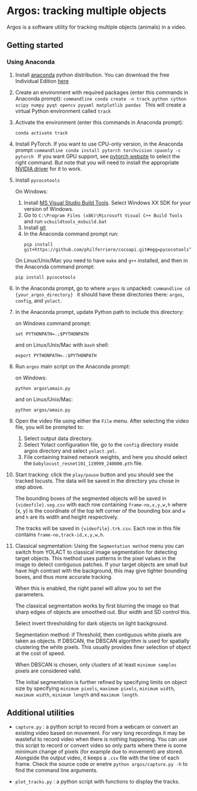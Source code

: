 # Argos: tracking multiple objects
Argos is a software utility for tracking multiple objects (animals) in a video.

## Getting started

### Using Anaconda
1. Install [anaconda](https://www.anaconda.com/) python
   distribution. You can download the free Individual Edition
   [here](https://www.anaconda.com/products/individual#Downloads)
2. Create an environment with required packages (enter this commands
   in Anaconda prompt): ```commandline conda create -n track python
   cython scipy numpy pyqt opencv pyyaml matplotlib pandas ``` This
   will create a virtual Python environment called `track`
3. Activate the environment (enter this commands in Anaconda prompt):
   ```commandline
   conda activate track
   ```
4. Install PyTorch. If you want to use CPU-only version, in the
   Anaconda prompt ```commandline conda install pytorch torchvision
   cpuonly -c pytorch ``` If you want GPU support, see [pytorch
   website](https://pytorch.org/get-started/locally/) to select the
   right command. But note that you will need to install the
   appropriate [NVIDIA
   driver](https://www.nvidia.com/Download/index.aspx) for it to work.
5. Install `pycocotools`

   On Windows:
     1. Install [MS Visual Studio Build
        Tools](https://go.microsoft.com/fwlink/?LinkId=691126). Select
        Windows XX SDK for your version of Windows.
     2. Go to `C:\Program Files (x86)\Microsoft Visual C++ Build
        Tools` and run `vcbuildtools_msbuild.bat`
     3. Install [git](https://git-scm.com/downloads)
     4. In the Anaconda command prompt run:
        ```commandline
        pip install git+https://github.com/philferriere/cocoapi.git#egg=pycocotools^&subdirectory=PythonAPI
        ```

   On Linux/Unix/Mac you need to have `make` and `g++` installed, and then in the Anaconda command prompt:
   ```commandline
   pip install pycocotools
   ```
   
6. In the Anaconda prompt, go to where `argos` is unpacked:
   ```commandline cd {your_argos_directory} ``` it should have these
   directories there: `argos`, `config`, and `yolact`.
7. In the Anaconda prompt, update Python path to include this directory:

   on Windows command prompt:
   ```commandline
   set PYTHONPATH=.;$PYTHONPATH
   ```
   and on Linux/Unix/Mac with `bash` shell:
   ```commandline
   export PYTHONPATH=.:$PYTHONPATH
   ```
   
8. Run `argos` main script on the Anaconda prompt:

   on Windows: 
   ```commandline
   python argos\amain.py
   ```
   and on Linux/Unix/Mac:
   ```commandline
   python argos/amain.py
   ```
 9. Open the video file using either the `File` menu. After selecting
    the video file, you will be prompted to:
    1. Select output data directory. 
    2. Select Yolact configuration file, go to the `config` directory
       inside argos directory and select `yolact.yml`.
    3. File containing trained network weights, and here you should
       select the `babylocust_resnet101_119999_240000.pth` file.
    
 10. Start tracking: click the `play/pause` button and you should see
     the tracked locusts. The data will be saved in the directory you
     chose in step above.
 
     The bounding boxes of the segmented objects will be saved in
     `{videofile}.seg.csv` with each row containing `frame-no,x,y,w,h`
     where (x, y) is the coordinate of the top left corner of the
     bounding box and `w` and `h` are its width and height
     respectively.
     
     The tracks will be saved in `{videofile}.trk.csv`. Each row in
     this file contains `frame-no,track-id,x,y,w,h`.
     
 11. Classical segmentation: Using the `Segmentation method` menu you
     can switch from YOLACT to classical image segmentation for
     detecting target objects.  This method uses patterns in the pixel
     values in the image to detect contiguous patches. If your target
     objects are small but have high contrast with the background,
     this may give tighter bounding boxes, and thus more
     accurate tracking.
	 
	 When this is enabled, the right panel will allow you to set the 
	 parameters.
	 
	 The classical segmentation works by first blurring the image so
	 that sharp edges of objects are smoothed out. Blur width and SD
	 control this.
	 
	 Select invert thresholding for dark objects on light background.
	 
	 Segmentation method: if Threshold, then contiguous white pixels 
	 are taken as objects. If DBSCAN, the DBSCAN algorithm is used 
	 for spatially clustering the white pixels. This usually provides
	 finer selection of object at the cost of speed.
	 
	 When DBSCAN is chosen, only clusters of at least `minimum samples`
	 pixels are considered valid.
	 
	 The initial segmentation is further refined by specifying limits
     on object size by specifying `minimum pixels`, `maximum pixels`,
     `minimum width`, `maximum width`, `minimum length` and `maximum
     length`.
     

## Additional utilities
- `capture.py` : a python script to record from a webcam or convert an
  existing video based on movement. For very long recordings it may be
  wasteful to record video when there is nothing happening. You can
  use this script to record or convert video so only parts where there
  is some minimum change of pixels (for example due to movement) are
  stored. Alongside the output video, it keeps a `.csv` file with the
  time of each frame. Check the source code or enetre `python
  argos/capture.py -h` to find the command line arguments.

- `plot_tracks.py` : a python script with functions to display the tracks.
